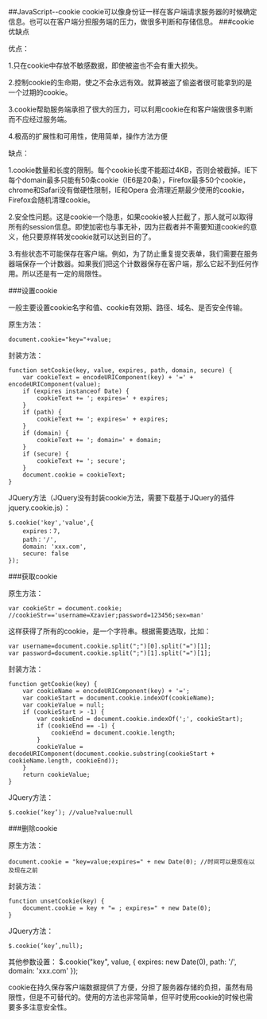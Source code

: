 ##JavaScript--cookie
cookie可以像身份证一样在客户端请求服务器的时候确定信息。也可以在客户端分担服务端的压力，做很多判断和存储信息。
###cookie 优缺点

优点：

1.只在cookie中存放不敏感数据，即使被盗也不会有重大损失。

2.控制cookie的生命期，使之不会永远有效。就算被盗了偷盗者很可能拿到的是一个过期的cookie。

3.cookie帮助服务端承担了很大的压力，可以利用cookie在和客户端做很多判断而不应经过服务端。

4.极高的扩展性和可用性，使用简单，操作方法方便

缺点：

1.cookie数量和长度的限制。每个cookie长度不能超过4KB，否则会被截掉。IE下每个domain最多只能有50条cookie（IE6是20条），Firefox最多50个cookie，chrome和Safari没有做硬性限制，IE和Opera 会清理近期最少使用的cookie，Firefox会随机清理cookie。

2.安全性问题。这是cookie一个隐患，如果cookie被人拦截了，那人就可以取得所有的session信息。即使加密也与事无补，因为拦截者并不需要知道cookie的意义，他只要原样转发cookie就可以达到目的了。

3.有些状态不可能保存在客户端。例如，为了防止重复提交表单，我们需要在服务器端保存一个计数器。如果我们把这个计数器保存在客户端，那么它起不到任何作用。所以还是有一定的局限性。

###设置cookie

一般主要设置cookie名字和值、cookie有效期、路径、域名、是否安全传输。

原生方法：

    document.cookie="key="+value;

封装方法：

    function setCookie(key, value, expires, path, domain, secure) {     
    	var cookieText = encodeURIComponent(key) + '=' + encodeURIComponent(value);     
    	if (expires instanceof Date) {         
    		cookieText += '; expires=' + expires;     
    	}     
    	if (path) {         
    		cookieText += '; expires=' + expires;     
    	}     
    	if (domain) {         
    		cookieText += '; domain=' + domain;     
    	}     
    	if (secure) {         
    		cookieText += '; secure';     
    	}     
    	document.cookie = cookieText; 
    } 
    
JQuery方法（JQuery没有封装cookie方法，需要下载基于JQuery的插件jquery.cookie.js）：

    $.cookie('key','value',{
        expires：7,
        path：'/',
        domain: 'xxx.com',
        secure: false
    });
   
###获取cookie 

原生方法：

    var cookieStr = document.cookie;  //cookieStr=='username=Xzavier;password=123456;sex=man'

这样获得了所有的cookie，是一个字符串。根据需要选取，比如：

    var username=document.cookie.split(";")[0].split("=")[1];
    var password=document.cookie.split(";")[1].split("=")[1];
    
封装方法：

    function getCookie(key) {     
    	var cookieName = encodeURIComponent(key) + '=';     
    	var cookieStart = document.cookie.indexOf(cookieName);     
    	var cookieValue = null;     
    	if (cookieStart > -1) {         
    		var cookieEnd = document.cookie.indexOf(';', cookieStart);         
    		if (cookieEnd == -1) {             
    			cookieEnd = document.cookie.length;         
    		}         
    		cookieValue = decodeURIComponent(document.cookie.substring(cookieStart + cookieName.length, cookieEnd));     
    	}     
    	return cookieValue; 
    } 
    
JQuery方法：

    $.cookie(‘key’); //value?value:null
    
###删除cookie

原生方法：

    document.cookie = "key=value;expires=" + new Date(0); //时间可以是现在以及现在之前

封装方法：

    function unsetCookie(key) {     
    	document.cookie = key + "= ; expires=" + new Date(0); 
    } 

JQuery方法：

    $.cookie(‘key’,null);

其他参数设置：
    $.cookie("key", value, {
        expires: new Date(0),
        path: '/',
        domain: 'xxx.com'
    });
    
cookie在持久保存客户端数据提供了方便，分担了服务器存储的负担，虽然有局限性，但是不可替代的。使用的方法也非常简单，但平时使用cookie的时候也需要多多注意安全性。